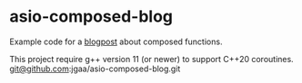 # asio-composed-blog
Example code for a [blogpost](https://lastviking.eu/asio_composed.html) about composed functions.

This project require g++ version 11 (or newer) to support C++20 coroutines.
git@github.com:jgaa/asio-composed-blog.git
